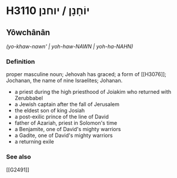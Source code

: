 # H3110 יוֹחָנָן / יוחנן

## Yôwchânân

_(yo-khaw-nawn' | yoh-haw-NAWN | yoh-ha-NAHN)_

### Definition

proper masculine noun; Jehovah has graced; a form of [[H3076]]; Jochanan, the name of nine Israelites; Johanan.

- a priest during the high priesthood of Joiakim who returned with Zerubbabel
- a Jewish captain after the fall of Jerusalem
- the eldest son of king Josiah
- a post-exilic prince of the line of David
- father of Azariah, priest in Solomon's time
- a Benjamite, one of David's mighty warriors
- a Gadite, one of David's mighty warriors
- a returning exile
### See also

[[G2491]]

